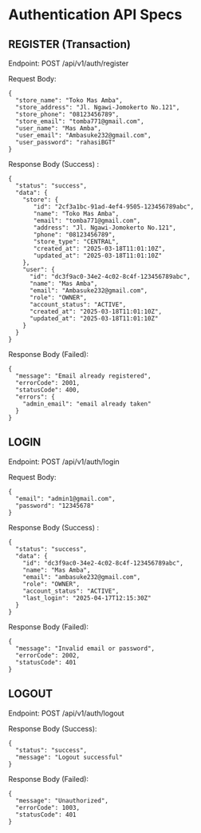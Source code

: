 # Authentication API Specs

## REGISTER (Transaction)

Endpoint: POST /api/v1/auth/register

Request Body:

```
{
  "store_name": "Toko Mas Amba",
  "store_address": "Jl. Ngawi-Jomokerto No.121",
  "store_phone": "08123456789",
  "store_email": "tomba771@gmail.com",
  "user_name": "Mas Amba",
  "user_email": "Ambasuke232@gmail.com",
  "user_password": "rahasiBGT"
}
```

Response Body (Success) :

```
{
  "status": "success",
  "data": {
    "store": {
       "id": "2cf3a1bc-91ad-4ef4-9505-123456789abc",
       "name": "Toko Mas Amba",
       "email": "tomba771@gmail.com",
       "address": "Jl. Ngawi-Jomokerto No.121",
       "phone": "08123456789",
       "store_type": "CENTRAL",
       "created_at": "2025-03-18T11:01:10Z",
       "updated_at": "2025-03-18T11:01:10Z"
    },
    "user": {
      "id": "dc3f9ac0-34e2-4c02-8c4f-123456789abc",
      "name": "Mas Amba",
      "email": "Ambasuke232@gmail.com",
      "role": "OWNER",
      "account_status": "ACTIVE",
      "created_at": "2025-03-18T11:01:10Z",
      "updated_at": "2025-03-18T11:01:10Z"
    }
  }
}

```

Response Body (Failed):

```
{
  "message": "Email already registered",
  "errorCode": 2001,
  "statusCode": 400,
  "errors": {
    "admin_email": "email already taken"
  }
}

```

## LOGIN

Endpoint: POST /api/v1/auth/login

Request Body:

```
{
  "email": "admin1@gmail.com",
  "password": "12345678"
}

```

Response Body (Success) :

```
{
  "status": "success",
  "data": {
    "id": "dc3f9ac0-34e2-4c02-8c4f-123456789abc",
    "name": "Mas Amba",
    "email": "ambasuke232@gmail.com",
    "role": "OWNER",
    "account_status": "ACTIVE",
    "last_login": "2025-04-17T12:15:30Z"
  }
}
```

Response Body (Failed):

```
{
  "message": "Invalid email or password",
  "errorCode": 2002,
  "statusCode": 401
}
```

## LOGOUT

Endpoint: POST /api/v1/auth/logout

Response Body (Success):

```
{
  "status": "success",
  "message": "Logout successful"
}

```

Response Body (Failed):

```
{
  "message": "Unauthorized",
  "errorCode": 1003,
  "statusCode": 401
}
```
